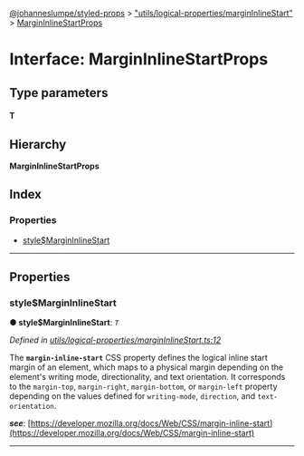 [@johanneslumpe/styled-props](../README.md) > ["utils/logical-properties/marginInlineStart"](../modules/_utils_logical_properties_margininlinestart_.md) > [MarginInlineStartProps](../interfaces/_utils_logical_properties_margininlinestart_.margininlinestartprops.md)

# Interface: MarginInlineStartProps

## Type parameters
#### T 
## Hierarchy

**MarginInlineStartProps**

## Index

### Properties

* [style$MarginInlineStart](_utils_logical_properties_margininlinestart_.margininlinestartprops.md#style_margininlinestart)

---

## Properties

<a id="style_margininlinestart"></a>

###  style$MarginInlineStart

**● style$MarginInlineStart**: *`T`*

*Defined in [utils/logical-properties/marginInlineStart.ts:12](https://github.com/johanneslumpe/styled-props/blob/8e709f1/src/utils/logical-properties/marginInlineStart.ts#L12)*

The **`margin-inline-start`** CSS property defines the logical inline start margin of an element, which maps to a physical margin depending on the element's writing mode, directionality, and text orientation. It corresponds to the `margin-top`, `margin-right`, `margin-bottom`, or `margin-left` property depending on the values defined for `writing-mode`, `direction`, and `text-orientation`.

*__see__*: [https://developer.mozilla.org/docs/Web/CSS/margin-inline-start](https://developer.mozilla.org/docs/Web/CSS/margin-inline-start)

___

